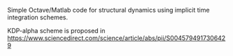 Simple Octave/Matlab code for structural dynamics using implicit time integration schemes.

KDP-alpha scheme is proposed in
https://www.sciencedirect.com/science/article/abs/pii/S0045794917306429
